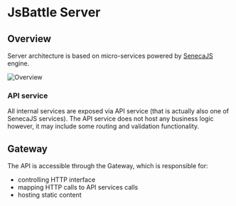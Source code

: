 # JsBattle Server

## Overview

Server architecture is based on micro-services powered by [SenecaJS](http://senecajs.org) engine.

![Overview](./img/puml/microservices.png)

### API service

All internal services are exposed via API service (that is actually also one of
SenecaJS services). The API service does not host any business logic however,
it may include some routing and validation functionality.

## Gateway

The API is accessible through the Gateway, which is responsible for:
- controlling HTTP interface
- mapping HTTP calls to API services calls
- hosting static content
